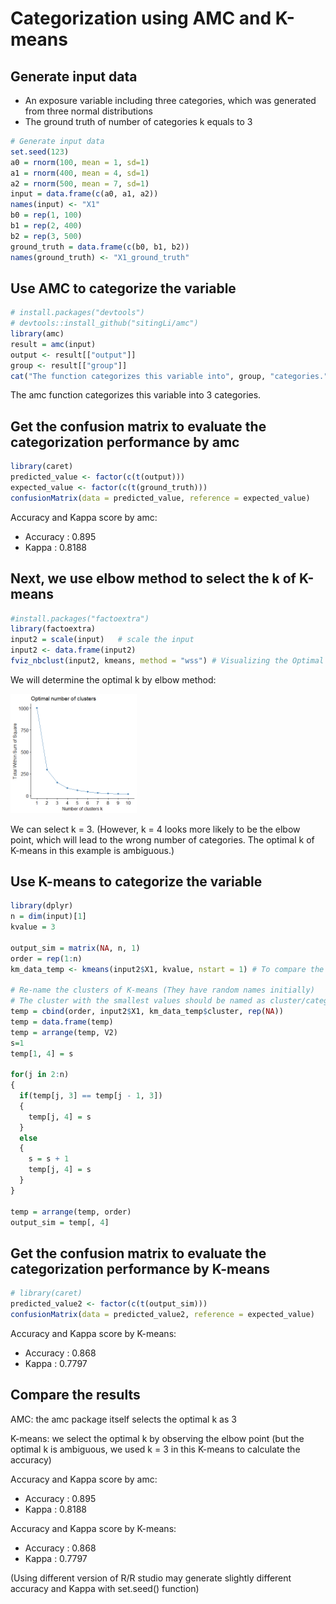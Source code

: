 # Categorization using AMC and K-means

## Generate input data 
- An exposure variable including three categories, which was generated from three normal distributions 
- The ground truth of number of categories k equals to 3

``` r
# Generate input data
set.seed(123)
a0 = rnorm(100, mean = 1, sd=1)
a1 = rnorm(400, mean = 4, sd=1)
a2 = rnorm(500, mean = 7, sd=1)
input = data.frame(c(a0, a1, a2))
names(input) <- "X1"
b0 = rep(1, 100)
b1 = rep(2, 400)
b2 = rep(3, 500)
ground_truth = data.frame(c(b0, b1, b2))
names(ground_truth) <- "X1_ground_truth"
```

## Use AMC to categorize the variable
``` r
# install.packages("devtools")
# devtools::install_github("sitingLi/amc")
library(amc)
result = amc(input)
output <- result[["output"]]
group <- result[["group"]]
cat("The function categorizes this variable into", group, "categories.")
```
The amc function categorizes this variable into 3 categories.


## Get the confusion matrix to evaluate the categorization performance by amc
``` r
library(caret)
predicted_value <- factor(c(t(output)))
expected_value <- factor(c(t(ground_truth)))
confusionMatrix(data = predicted_value, reference = expected_value)
```
Accuracy and Kappa score by amc:

- Accuracy : 0.895           
- Kappa : 0.8188 


## Next, we use elbow method to select the k of K-means
``` r
#install.packages("factoextra")
library(factoextra)
input2 = scale(input)   # scale the input
input2 <- data.frame(input2)
fviz_nbclust(input2, kmeans, method = "wss") # Visualizing the Optimal k
```

We will determine the optimal k by elbow method:

<img src="elbow.png" width="40%" />

We can select k = 3. (However, k = 4 looks more likely to be the elbow point, which will lead to the wrong number of categories. The optimal k of K-means in this example is ambiguous.) 


## Use K-means to categorize the variable

``` r
library(dplyr)
n = dim(input)[1]
kvalue = 3

output_sim = matrix(NA, n, 1)
order = rep(1:n)                  
km_data_temp <- kmeans(input2$X1, kvalue, nstart = 1) # To compare the result, we use kvalue = 3 in this K-means

# Re-name the clusters of K-means (They have random names initially)
# The cluster with the smallest values should be named as cluster/category 1
temp = cbind(order, input2$X1, km_data_temp$cluster, rep(NA))  
temp = data.frame(temp)
temp = arrange(temp, V2)                
s=1
temp[1, 4] = s

for(j in 2:n)
{
  if(temp[j, 3] == temp[j - 1, 3])           
  {
    temp[j, 4] = s
  }
  else                             
  {
    s = s + 1
    temp[j, 4] = s
  }
}

temp = arrange(temp, order)          
output_sim = temp[, 4]              

```


## Get the confusion matrix to evaluate the categorization performance by K-means

``` r
# library(caret)
predicted_value2 <- factor(c(t(output_sim)))
confusionMatrix(data = predicted_value2, reference = expected_value)
```
Accuracy and Kappa score by K-means:
- Accuracy : 0.868   
- Kappa : 0.7797   



## Compare the results

AMC: the amc package itself selects the optimal k as 3

K-means: we select the optimal k by observing the elbow point (but the optimal k is ambiguous, we used k = 3 in this K-means to calculate the accuracy)

Accuracy and Kappa score by amc:
- Accuracy : 0.895           
- Kappa : 0.8188 

Accuracy and Kappa score by K-means:
- Accuracy : 0.868   
- Kappa : 0.7797  

(Using different version of R/R studio may generate slightly different accuracy and Kappa with set.seed() function)
